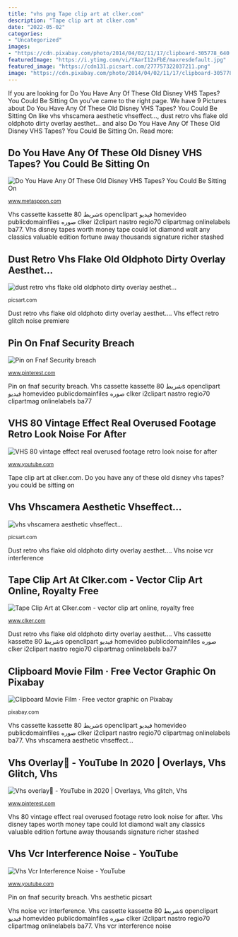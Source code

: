 ```yaml
---
title: "vhs png Tape clip art at clker.com"
description: "Tape clip art at clker.com"
date: "2022-05-02"
categories:
- "Uncategorized"
images:
- "https://cdn.pixabay.com/photo/2014/04/02/11/17/clipboard-305778_640.png"
featuredImage: "https://i.ytimg.com/vi/YAarI12xFbE/maxresdefault.jpg"
featured_image: "https://cdn131.picsart.com/277757322037211.png"
image: "https://cdn.pixabay.com/photo/2014/04/02/11/17/clipboard-305778_640.png"
---
```


If you are looking for Do You Have Any Of These Old Disney VHS Tapes? You Could Be Sitting On you've came to the right page. We have 9 Pictures about Do You Have Any Of These Old Disney VHS Tapes? You Could Be Sitting On like vhs vhscamera aesthetic vhseffect..., dust retro vhs flake old oldphoto dirty overlay aesthet... and also Do You Have Any Of These Old Disney VHS Tapes? You Could Be Sitting On. Read more:

## Do You Have Any Of These Old Disney VHS Tapes? You Could Be Sitting On

![Do You Have Any Of These Old Disney VHS Tapes? You Could Be Sitting On](https://www.metaspoon.com/wp-content/uploads/2016/06/disney3.jpg "Vhs cassette kassette شريط 80s openclipart فيديو homevideo publicdomainfiles صوره clker i2clipart nastro regio70 clipartmag onlinelabels ba77")

<small>www.metaspoon.com</small>

Vhs cassette kassette شريط 80s openclipart فيديو homevideo publicdomainfiles صوره clker i2clipart nastro regio70 clipartmag onlinelabels ba77. Vhs disney tapes worth money tape could lot diamond walt any classics valuable edition fortune away thousands signature richer stashed

## Dust Retro Vhs Flake Old Oldphoto Dirty Overlay Aesthet...

![dust retro vhs flake old oldphoto dirty overlay aesthet...](https://cdn130.picsart.com/282623407003211.png "Fnaf breach")

<small>picsart.com</small>

Dust retro vhs flake old oldphoto dirty overlay aesthet.... Vhs effect retro glitch noise premiere

## Pin On Fnaf Security Breach

![Pin on Fnaf Security breach](https://i.pinimg.com/736x/ca/63/6f/ca636f5bb214481c635c7b08f333b219.jpg "Vhs 80 vintage effect real overused footage retro look noise for after")

<small>www.pinterest.com</small>

Pin on fnaf security breach. Vhs cassette kassette شريط 80s openclipart فيديو homevideo publicdomainfiles صوره clker i2clipart nastro regio70 clipartmag onlinelabels ba77

## VHS 80 Vintage Effect Real Overused Footage Retro Look Noise For After

![VHS 80 vintage effect real overused footage retro look noise for after](https://i.ytimg.com/vi/8tZ_N3wP9Ko/hqdefault.jpg "Overlay vhs dust retro picsart dirty")

<small>www.youtube.com</small>

Tape clip art at clker.com. Do you have any of these old disney vhs tapes? you could be sitting on

## Vhs Vhscamera Aesthetic Vhseffect...

![vhs vhscamera aesthetic vhseffect...](https://cdn131.picsart.com/277757322037211.png "Vhs noise vcr interference")

<small>picsart.com</small>

Dust retro vhs flake old oldphoto dirty overlay aesthet.... Vhs noise vcr interference

## Tape Clip Art At Clker.com - Vector Clip Art Online, Royalty Free

![Tape Clip Art at Clker.com - vector clip art online, royalty free](https://www.clker.com/cliparts/9/8/0/2/12205453101524790365AJ_simple_VHS_tape.svg.hi.png "Vhs vcr interference noise")

<small>www.clker.com</small>

Dust retro vhs flake old oldphoto dirty overlay aesthet.... Vhs cassette kassette شريط 80s openclipart فيديو homevideo publicdomainfiles صوره clker i2clipart nastro regio70 clipartmag onlinelabels ba77

## Clipboard Movie Film · Free Vector Graphic On Pixabay

![Clipboard Movie Film · Free vector graphic on Pixabay](https://cdn.pixabay.com/photo/2014/04/02/11/17/clipboard-305778_640.png "Do you have any of these old disney vhs tapes? you could be sitting on")

<small>pixabay.com</small>

Vhs cassette kassette شريط 80s openclipart فيديو homevideo publicdomainfiles صوره clker i2clipart nastro regio70 clipartmag onlinelabels ba77. Vhs vhscamera aesthetic vhseffect...

## Vhs Overlay🌼 - YouTube In 2020 | Overlays, Vhs Glitch, Vhs

![Vhs overlay🌼 - YouTube in 2020 | Overlays, Vhs glitch, Vhs](https://i.pinimg.com/736x/23/95/60/2395600bb8f934eea3f4d9f962059e4e.jpg "Fnaf breach")

<small>www.pinterest.com</small>

Vhs 80 vintage effect real overused footage retro look noise for after. Vhs disney tapes worth money tape could lot diamond walt any classics valuable edition fortune away thousands signature richer stashed

## Vhs Vcr Interference Noise - YouTube

![Vhs Vcr Interference Noise - YouTube](https://i.ytimg.com/vi/YAarI12xFbE/maxresdefault.jpg "Vhs aesthetic picsart")

<small>www.youtube.com</small>

Pin on fnaf security breach. Vhs aesthetic picsart

Vhs noise vcr interference. Vhs cassette kassette شريط 80s openclipart فيديو homevideo publicdomainfiles صوره clker i2clipart nastro regio70 clipartmag onlinelabels ba77. Vhs vcr interference noise
